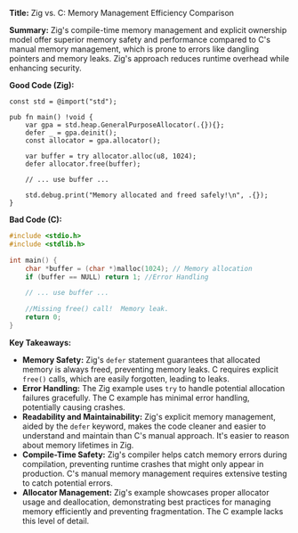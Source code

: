 **Title:** Zig vs. C: Memory Management Efficiency Comparison

**Summary:**  Zig's compile-time memory management and explicit ownership model offer superior memory safety and performance compared to C's manual memory management, which is prone to errors like dangling pointers and memory leaks.  Zig's approach reduces runtime overhead while enhancing security.


**Good Code (Zig):**

```zig
const std = @import("std");

pub fn main() !void {
    var gpa = std.heap.GeneralPurposeAllocator(.{}){};
    defer _ = gpa.deinit();
    const allocator = gpa.allocator();

    var buffer = try allocator.alloc(u8, 1024);
    defer allocator.free(buffer);

    // ... use buffer ...

    std.debug.print("Memory allocated and freed safely!\n", .{});
}
```

**Bad Code (C):**

```c
#include <stdio.h>
#include <stdlib.h>

int main() {
    char *buffer = (char *)malloc(1024); // Memory allocation
    if (buffer == NULL) return 1; //Error Handling

    // ... use buffer ...

    //Missing free() call!  Memory leak.
    return 0; 
}
```


**Key Takeaways:**

* **Memory Safety:** Zig's `defer` statement guarantees that allocated memory is always freed, preventing memory leaks. C requires explicit `free()` calls, which are easily forgotten, leading to leaks.
* **Error Handling:** The Zig example uses `try` to handle potential allocation failures gracefully.  The C example has minimal error handling, potentially causing crashes.
* **Readability and Maintainability:** Zig's explicit memory management, aided by the `defer` keyword, makes the code cleaner and easier to understand and maintain than C's manual approach.  It's easier to reason about memory lifetimes in Zig.
* **Compile-Time Safety:** Zig's compiler helps catch memory errors during compilation, preventing runtime crashes that might only appear in production. C's manual memory management requires extensive testing to catch potential errors.
* **Allocator Management:** Zig's example showcases proper allocator usage and deallocation, demonstrating best practices for managing memory efficiently and preventing fragmentation. The C example lacks this level of detail.


